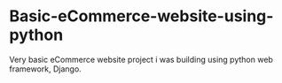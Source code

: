 # Basic-eCommerce-website-using-python
Very basic eCommerce website project i was building using python web framework, Django.
